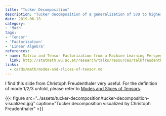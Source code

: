 ```yaml
---
title: "Tucker Decomposition"
description: "Tucker decomposition of a generalization of SVD to higher ranks"
date: 2019-06-18
category:
- 'Math'
tags:
- 'Tensor'
- 'Factorization'
- 'Linear Algebra'
references:
- name: Matrix and Tensor Factorization from a Machine Learning Perspective
  link: http://statmath.wu.ac.at/research/talks/resources/talkfreudenthaler.pdf
links:
  - cards/math/modes-and-slices-of-tensor.md
---
```




I find this slide from Christoph Freudenthaler very useful. For the definition of mode 1/2/3 unfold, please refer to [Modes and Slices of Tensors](../modes-and-slices-of-tensor).

{{< figure src="../assets/tucker-decomposition/tucker-decomposition-visualized.jpg" caption="Tucker decomposition visualized by Christoph Freudenthaler" >}}


